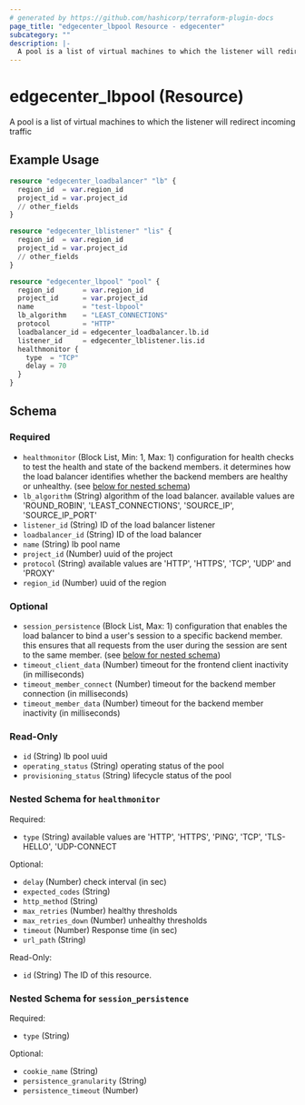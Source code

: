 ```yaml
---
# generated by https://github.com/hashicorp/terraform-plugin-docs
page_title: "edgecenter_lbpool Resource - edgecenter"
subcategory: ""
description: |-
  A pool is a list of virtual machines to which the listener will redirect incoming traffic
---
```


# edgecenter_lbpool (Resource)

A pool is a list of virtual machines to which the listener will redirect incoming traffic

## Example Usage

```terraform
resource "edgecenter_loadbalancer" "lb" {
  region_id  = var.region_id
  project_id = var.project_id
  // other_fields
}

resource "edgecenter_lblistener" "lis" {
  region_id  = var.region_id
  project_id = var.project_id
  // other_fields
}

resource "edgecenter_lbpool" "pool" {
  region_id       = var.region_id
  project_id      = var.project_id
  name            = "test-lbpool"
  lb_algorithm    = "LEAST_CONNECTIONS"
  protocol        = "HTTP"
  loadbalancer_id = edgecenter_loadbalancer.lb.id
  listener_id     = edgecenter_lblistener.lis.id
  healthmonitor {
    type  = "TCP"
    delay = 70
  }
}
```

<!-- schema generated by tfplugindocs -->
## Schema

### Required

- `healthmonitor` (Block List, Min: 1, Max: 1) configuration for health checks to test the health and state of the backend members. 
it determines how the load balancer identifies whether the backend members are healthy or unhealthy. (see [below for nested schema](#nestedblock--healthmonitor))
- `lb_algorithm` (String) algorithm of the load balancer. available values are 'ROUND_ROBIN', 'LEAST_CONNECTIONS', 'SOURCE_IP', 'SOURCE_IP_PORT'
- `listener_id` (String) ID of the load balancer listener
- `loadbalancer_id` (String) ID of the load balancer
- `name` (String) lb pool name
- `project_id` (Number) uuid of the project
- `protocol` (String) available values are 'HTTP', 'HTTPS', 'TCP', 'UDP' and 'PROXY'
- `region_id` (Number) uuid of the region

### Optional

- `session_persistence` (Block List, Max: 1) configuration that enables the load balancer to bind a user's session to a specific backend member. 
this ensures that all requests from the user during the session are sent to the same member. (see [below for nested schema](#nestedblock--session_persistence))
- `timeout_client_data` (Number) timeout for the frontend client inactivity (in milliseconds)
- `timeout_member_connect` (Number) timeout for the backend member connection (in milliseconds)
- `timeout_member_data` (Number) timeout for the backend member inactivity (in milliseconds)

### Read-Only

- `id` (String) lb pool uuid
- `operating_status` (String) operating status of the pool
- `provisioning_status` (String) lifecycle status of the pool

<a id="nestedblock--healthmonitor"></a>
### Nested Schema for `healthmonitor`

Required:

- `type` (String) available values are 'HTTP', 'HTTPS', 'PING', 'TCP', 'TLS-HELLO', 'UDP-CONNECT

Optional:

- `delay` (Number) check interval (in sec)
- `expected_codes` (String)
- `http_method` (String)
- `max_retries` (Number) healthy thresholds
- `max_retries_down` (Number) unhealthy thresholds
- `timeout` (Number) Response time (in sec)
- `url_path` (String)

Read-Only:

- `id` (String) The ID of this resource.


<a id="nestedblock--session_persistence"></a>
### Nested Schema for `session_persistence`

Required:

- `type` (String)

Optional:

- `cookie_name` (String)
- `persistence_granularity` (String)
- `persistence_timeout` (Number)


